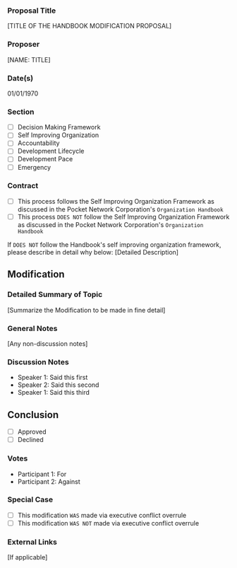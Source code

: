 ### Proposal Title 
[TITLE OF THE HANDBOOK MODIFICATION PROPOSAL]
### Proposer
[NAME: TITLE]
### Date(s)
01/01/1970
### Section
- [ ] Decision Making Framework
- [ ] Self Improving Organization
- [ ] Accountability
- [ ] Development Lifecycle
- [ ] Development Pace
- [ ] Emergency
### Contract
- [ ] This process follows the Self Improving Organization Framework as discussed in the Pocket Network Corporation's `Organization Handbook`
- [ ] This process `DOES NOT` follow the Self Improving Organization Framework as discussed in the Pocket Network Corporation's `Organization Handbook`

If `DOES NOT` follow the Handbook's self improving organization framework, please describe in detail why below:
[Detailed Description]
## Modification
### Detailed Summary of Topic
[Summarize the Modification to be made in fine detail]


### General Notes
[Any non-discussion notes]
### Discussion Notes
- Speaker 1: Said this first
- Speaker 2: Said this second
- Speaker 1: Said this third
## Conclusion
- [ ] Approved
- [ ] Declined
### Votes
- Participant 1: For
- Participant 2: Against
### Special Case
- [ ] This modification `WAS` made via executive conflict overrule
- [ ] This modification `WAS NOT` made via executive conflict overrule

### External Links
[If applicable]